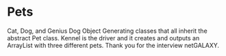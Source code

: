 # Pets
Cat, Dog, and Genius Dog Object Generating classes that all inherit the abstract Pet class. 
Kennel is the driver and it creates and outputs an ArrayList with three different pets. 
Thank you for the interview netGALAXY.
